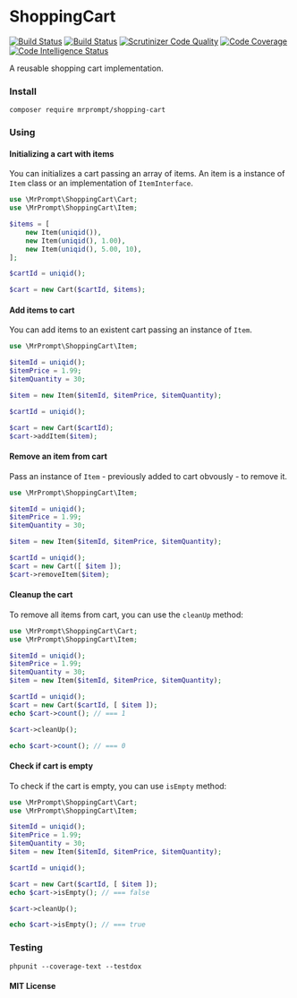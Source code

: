 # ShoppingCart

[![Build Status](https://travis-ci.org/mrprompt/ShoppingCart.svg?branch=master)](https://travis-ci.org/mrprompt/ShoppingCart)
[![Build Status](https://scrutinizer-ci.com/g/mrprompt/ShoppingCart/badges/build.png?b=master)](https://scrutinizer-ci.com/g/mrprompt/ShoppingCart/build-status/master)
[![Scrutinizer Code Quality](https://scrutinizer-ci.com/g/mrprompt/ShoppingCart/badges/quality-score.png?b=master)](https://scrutinizer-ci.com/g/mrprompt/ShoppingCart/?branch=master)
[![Code Coverage](https://scrutinizer-ci.com/g/mrprompt/ShoppingCart/badges/coverage.png?b=master)](https://scrutinizer-ci.com/g/mrprompt/ShoppingCart/?branch=master)
[![Code Intelligence Status](https://scrutinizer-ci.com/g/mrprompt/ShoppingCart/badges/code-intelligence.svg?b=master)](https://scrutinizer-ci.com/code-intelligence)

A reusable shopping cart implementation.

### Install

```console
composer require mrprompt/shopping-cart
```

### Using

#### Initializing a cart with items

You can initializes a cart passing an array of items. An item is a instance of `Item` class 
or an implementation of `ItemInterface`.

```php
use \MrPrompt\ShoppingCart\Cart;
use \MrPrompt\ShoppingCart\Item;

$items = [ 
    new Item(uniqid()),
    new Item(uniqid(), 1.00),
    new Item(uniqid(), 5.00, 10),
];

$cartId = uniqid();

$cart = new Cart($cartId, $items);
```

#### Add items to cart

You can add items to an existent cart passing an instance of `Item`.

```php
use \MrPrompt\ShoppingCart\Item;

$itemId = uniqid();
$itemPrice = 1.99;
$itemQuantity = 30;

$item = new Item($itemId, $itemPrice, $itemQuantity);

$cartId = uniqid();

$cart = new Cart($cartId);
$cart->addItem($item);
```

#### Remove an item from cart

Pass an instance of `Item` - previously added to cart obvously - to remove it.

```php
use \MrPrompt\ShoppingCart\Item;

$itemId = uniqid();
$itemPrice = 1.99;
$itemQuantity = 30;

$item = new Item($itemId, $itemPrice, $itemQuantity);

$cartId = uniqid();
$cart = new Cart([ $item ]);
$cart->removeItem($item);
```

#### Cleanup the cart

To remove all items from cart, you can use the `cleanUp` method:

```php
use \MrPrompt\ShoppingCart\Cart;
use \MrPrompt\ShoppingCart\Item;

$itemId = uniqid();
$itemPrice = 1.99;
$itemQuantity = 30;
$item = new Item($itemId, $itemPrice, $itemQuantity);

$cartId = uniqid();
$cart = new Cart($cartId, [ $item ]);
echo $cart->count(); // === 1

$cart->cleanUp();

echo $cart->count(); // === 0
```

#### Check if cart is empty

To check if the cart is empty, you can use `isEmpty` method:

```php
use \MrPrompt\ShoppingCart\Cart;
use \MrPrompt\ShoppingCart\Item;

$itemId = uniqid();
$itemPrice = 1.99;
$itemQuantity = 30;
$item = new Item($itemId, $itemPrice, $itemQuantity);

$cartId = uniqid();

$cart = new Cart($cartId, [ $item ]);
echo $cart->isEmpty(); // === false

$cart->cleanUp();

echo $cart->isEmpty(); // === true
```

### Testing

```console
phpunit --coverage-text --testdox
```

#### MIT License